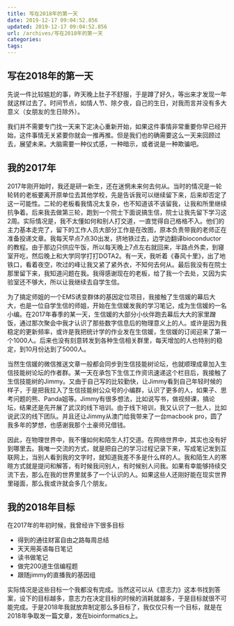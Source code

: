 ```yaml
---
title: 写在2018年的第一天
date: 2019-12-17 09:04:52.856
updated: 2019-12-17 09:04:52.856
url: /archives/写在2018年的第一天
categories: 
tags: 
---
```


## 写在2018年的第一天

先说一件比较尴尬的事，昨天晚上肚子不舒服，于是蹲了好久，等出来才发现一年就这样过去了。时间节点，如情人节、除夕夜，自己的生日，对我而言并没有多大意义（女朋友的生日除外）。

我们并不需要专门找一天来下定决心重新开始，如果这件事情非常重要你早已经开始，这件事情无关紧要你就会一推再推。但是我们也的确需要这么一天来回顾过去，展望未来。大脑需要一种仪式感，一种暗示，或者说是一种欺骗吧。

## 我的2017年

2017年刚开始时，我还是研一新生，还在迷惘未来何去何从。当时的情况是一轮轮转的老板要离开原单位去其他学校，先是告诉我可以继续留下来，后来却否定了这一可能性。二轮的老板看我情况太复杂，也不知道该不该留我，让我和所里继续抗争着。后来我去做第三轮，跑到一个院士下面说搞生信，院士让我先留下学习这2周。实际情况是，我不太懂如何和别人打交道，一直觉得自己格格不入。他们的主力基本走完了，留下的工作人员大部分工作是在改图，原本负责带我的老师正在准备投递文章。我每天早点7点30出发，挤地铁过去，边学边翻译bioconductor的教程。由于那边只供应午饭，所以每天晚上7点左右就回来，半路点外卖，到寝室开吃，然后晚上和大学同学打打DOTA2。有一天，我听着《春风十里》，出了地铁口，看着夜空，吹过的峰让我又紧了紧外衣，不知何去何从。最后我没有在院士那里留下来，我知道问题在我。我得感谢现在的老板，给了我一个去处，又因为实验室还不够大，所以让我继续去自学生信。

为了搞定师姐的一个EMS诱变群体的基因定位项目，我接触了生信媛的幕后大大，也是一位自学生信的师姐，开始在生信媛发我的学习笔记，成为生信媛的一名小编。在2017年春季的某一天，生信媛的大部分小伙伴跑去幕后大大的家里蹭饭，通过那次聚会中我才认识了那些数字信息后的物理意义上的人。或许是因为我稳定的更新频率，或许是我把统计学的作业发在生信媛，生信媛的订阅迎来了第一个1000人。后来也没有刻意转发到各种生信相关群里，每天增加的人也特别的稳定，到10月份达到了5000人。

当然生信媛的微信推送文章一般都会同步到生信技能树论坛，也就顺理成章加入生信技能树论坛的作者群。某一天在承包下生信工作资讯速递这个栏目后，我接触了生信技能树的Jimmy。又由于自己写的比较勤快，让Jimmy看到自己年轻时候的样子，于是把我拉入了生信技能树公众号的小编群，认识了更多的人，如果子、思考问题的熊、Panda姐等。Jimmy有很多想法，比如说写书，做视频课，搞论坛，结果还是先开展了武汉的线下培训。由于线下培训，我又认识了一批人，比如说武汉的线下团队。并且还让Jimmy从澳门给我带来了一台macbook pro，圆了我多年的梦想，也感谢我那个土豪师兄借钱。

因此，在物理世界中，我不懂如何和陌生人打交道。在网络世界中，其实也没有好到哪里去。我唯一交流的方式，就是把自己的学习过程记录下来，写成笔记发到互联网上，当别人看到我的文字时，就知道我差不多是什么样的人。我和陌生人的寒暄方式就是提问和解答，有时候我问别人，有时候别人问我。如果有幸能够持续交流下去，那么在我的世界里就多了一个认识的人。如果这些人还刚好能在现实世界里碰面，那么我或许就会多几个朋友。

## 我的2018年目标

在2017年的年初时候，我曾经许下很多目标
* 得到的通往财富自由之路每周总结
* 天天用英语每日笔记
* 读书做笔记
* 做完200道生信编程题
* 跟随jimmy的直播我的基因组


实际情况是这些目标一个我都没有完成。当然这可以从《意志力》这本书找到答案，设下的目标越多，意志力在决定目标的时候的消耗就越多，于是目标就很不可能完成。于是2018年我就放弃制定那么多目标了，我仅仅只有一个目标，就是在2018年争取发一篇文章，发在bioinformatics上。